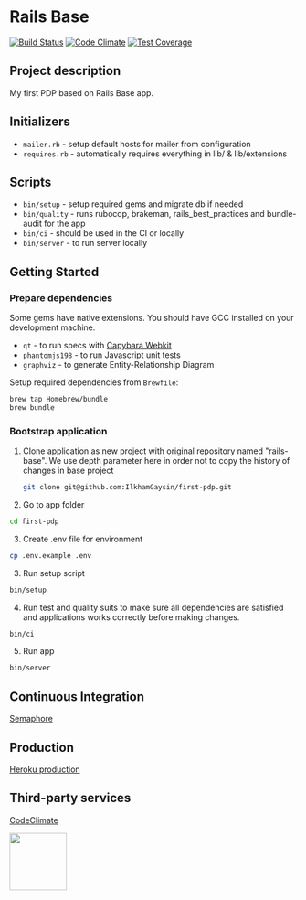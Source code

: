 # Rails Base

[![Build Status](https://semaphoreci.com/api/v1/ilkham-gaysin/first-pdp/branches/master/shields_badge.svg)](https://semaphoreci.com/ilkham-gaysin/first-pdp)
[![Code Climate](https://codeclimate.com/github/IlkhamGaysin/first-pdp/badges/gpa.svg)](https://codeclimate.com/github/IlkhamGaysin/first-pdp)
[![Test Coverage](https://codeclimate.com/github/IlkhamGaysin/first-pdp/badges/coverage.svg)](https://codeclimate.com/github/IlkhamGaysin/first-pdp/coverage)

## Project description
My first PDP based on Rails Base app.

## Initializers

* `mailer.rb` - setup default hosts for mailer from configuration
* `requires.rb` - automatically requires everything in lib/ & lib/extensions

## Scripts

* `bin/setup` - setup required gems and migrate db if needed
* `bin/quality` - runs rubocop, brakeman, rails_best_practices and bundle-audit for the app
* `bin/ci` - should be used in the CI or locally
* `bin/server` - to run server locally

## Getting Started

### Prepare dependencies

Some gems have native extensions.
You should have GCC installed on your development machine.

* `qt` - to run specs with [Capybara Webkit](https://github.com/thoughtbot/capybara-webkit)
* `phantomjs198` - to run Javascript unit tests
* `graphviz` - to generate Entity-Relationship Diagram

Setup required dependencies from `Brewfile`:
```bash
brew tap Homebrew/bundle
brew bundle
```

### Bootstrap application

1. Clone application as new project with original repository named "rails-base". We use depth parameter here in order not to copy the history of changes in base project

   ```bash
   git clone git@github.com:IlkhamGaysin/first-pdp.git
   ```

2. Go to app folder

  ```bash
  cd first-pdp
  ```

3. Create .env file for environment

  ```bash
  cp .env.example .env
  ```
3. Run setup script

  ```bash
  bin/setup
  ```

4. Run test and quality suits to make sure all dependencies are satisfied and applications works correctly before making changes.

  ```bash
  bin/ci
  ```

5. Run app

  ```bash
  bin/server
  ```


Continuous Integration
-

[Semaphore](https://semaphoreci.com/ilkham-gaysin/first-pdp)


Production
-

[Heroku production](https://first-pdp-practice.herokuapp.com)

Third-party services
-

[CodeClimate](https://codeclimate.com/github/IlkhamGaysin/first-pdp)

[<img src="http://www.flatstack.com/logo.svg" width="100"/>](http://www.flatstack.com)
